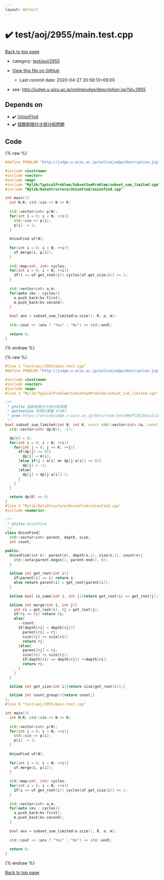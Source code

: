 ```yaml
---
layout: default
---
```


<!-- mathjax config similar to math.stackexchange -->
<script type="text/javascript" async
  src="https://cdnjs.cloudflare.com/ajax/libs/mathjax/2.7.5/MathJax.js?config=TeX-MML-AM_CHTML">
</script>
<script type="text/x-mathjax-config">
  MathJax.Hub.Config({
    TeX: { equationNumbers: { autoNumber: "AMS" }},
    tex2jax: {
      inlineMath: [ ['$','$'] ],
      processEscapes: true
    },
    "HTML-CSS": { matchFontHeight: false },
    displayAlign: "left",
    displayIndent: "2em"
  });
</script>

<script type="text/javascript" src="https://cdnjs.cloudflare.com/ajax/libs/jquery/3.4.1/jquery.min.js"></script>
<script src="https://cdn.jsdelivr.net/npm/jquery-balloon-js@1.1.2/jquery.balloon.min.js" integrity="sha256-ZEYs9VrgAeNuPvs15E39OsyOJaIkXEEt10fzxJ20+2I=" crossorigin="anonymous"></script>
<script type="text/javascript" src="../../../../assets/js/copy-button.js"></script>
<link rel="stylesheet" href="../../../../assets/css/copy-button.css" />


# :heavy_check_mark: test/aoj/2955/main.test.cpp

<a href="../../../../index.html">Back to top page</a>

* category: <a href="../../../../index.html#72c367391a592066d7074720e48b0693">test/aoj/2955</a>
* <a href="{{ site.github.repository_url }}/blob/master/test/aoj/2955/main.test.cpp">View this file on GitHub</a>
    - Last commit date: 2020-04-27 20:58:13+09:00


* see: <a href="http://judge.u-aizu.ac.jp/onlinejudge/description.jsp?id=2955">http://judge.u-aizu.ac.jp/onlinejudge/description.jsp?id=2955</a>


## Depends on

* :heavy_check_mark: <a href="../../../../library/Mylib/DataStructure/UnionFind/unionfind.cpp.html">UnionFind</a>
* :heavy_check_mark: <a href="../../../../library/Mylib/TypicalProblem/SubsetSumProblem/subset_sum_limited.cpp.html">個数制限付き部分和問題</a>


## Code

<a id="unbundled"></a>
{% raw %}
```cpp
#define PROBLEM "http://judge.u-aizu.ac.jp/onlinejudge/description.jsp?id=2955"

#include <iostream>
#include <vector>
#include <map>
#include "Mylib/TypicalProblem/SubsetSumProblem/subset_sum_limited.cpp"
#include "Mylib/DataStructure/UnionFind/unionfind.cpp"

int main(){
  int N,R; std::cin >> N >> R;
  
  std::vector<int> p(N);
  for(int i = 0; i < N; ++i){
    std::cin >> p[i];
    p[i] -= 1;
  }
  
  UnionFind uf(N);
  
  for(int i = 0; i < N; ++i){
    uf.merge(i, p[i]);
  }
  
  std::map<int, int> cycles;
  for(int i = 0; i < N; ++i){
    if(i == uf.get_root(i)) cycles[uf.get_size(i)] += 1;
  }
  
  std::vector<int> a,m;
  for(auto &kv : cycles){
    a.push_back(kv.first);
    m.push_back(kv.second);
  }
  
  bool ans = subset_sum_limited(a.size(), R, a, m);
  
  std::cout << (ans ? "Yes" : "No") << std::endl;
  
  return 0;
}

```
{% endraw %}

<a id="bundled"></a>
{% raw %}
```cpp
#line 1 "test/aoj/2955/main.test.cpp"
#define PROBLEM "http://judge.u-aizu.ac.jp/onlinejudge/description.jsp?id=2955"

#include <iostream>
#include <vector>
#include <map>
#line 3 "Mylib/TypicalProblem/SubsetSumProblem/subset_sum_limited.cpp"

/**
 * @title 個数制限付き部分和問題
 * @attention 時間計算量 O(NK)
 * @see https://onlinejudge.u-aizu.ac.jp/beta/room.html#HUPC2019Day2/problems/D
 */
bool subset_sum_limited(int N, int K, const std::vector<int> &a, const std::vector<int> &m){
  std::vector<int> dp(K+1, -1);

  dp[0] = 0;
  for(int i = 0; i < N; ++i){
    for(int j = 0; j <= K; ++j){
      if(dp[j] >= 0){
        dp[j] = m[i];
      }else if(j < a[i] or dp[j-a[i]] <= 0){
        dp[j] = -1;
      }else{
        dp[j] = dp[j-a[i]]-1;
      }
    }
  }

  return dp[K] >= 0;
}
#line 3 "Mylib/DataStructure/UnionFind/unionfind.cpp"
#include <numeric>

/**
 * @title UnionFind
 */
class UnionFind{
  std::vector<int> parent, depth, size;
  int count;

public:
  UnionFind(int n): parent(n), depth(n,1), size(n,1), count(n){
    std::iota(parent.begin(), parent.end(), 0);
  }
  
  inline int get_root(int i){
    if(parent[i] == i) return i;
    else return parent[i] = get_root(parent[i]);
  }
  
  inline bool is_same(int i, int j){return get_root(i) == get_root(j);}

  inline int merge(int i, int j){
    int ri = get_root(i), rj = get_root(j);
    if(ri == rj) return ri;
    else{
      --count;
      if(depth[ri] < depth[rj]){
        parent[ri] = rj;
        size[rj] += size[ri];
        return rj;
      }else{
        parent[rj] = ri;
        size[ri] += size[rj];
        if(depth[ri] == depth[rj]) ++depth[ri];
        return ri;
      }
    }
  }

  inline int get_size(int i){return size[get_root(i)];}

  inline int count_group(){return count;}
};
#line 8 "test/aoj/2955/main.test.cpp"

int main(){
  int N,R; std::cin >> N >> R;
  
  std::vector<int> p(N);
  for(int i = 0; i < N; ++i){
    std::cin >> p[i];
    p[i] -= 1;
  }
  
  UnionFind uf(N);
  
  for(int i = 0; i < N; ++i){
    uf.merge(i, p[i]);
  }
  
  std::map<int, int> cycles;
  for(int i = 0; i < N; ++i){
    if(i == uf.get_root(i)) cycles[uf.get_size(i)] += 1;
  }
  
  std::vector<int> a,m;
  for(auto &kv : cycles){
    a.push_back(kv.first);
    m.push_back(kv.second);
  }
  
  bool ans = subset_sum_limited(a.size(), R, a, m);
  
  std::cout << (ans ? "Yes" : "No") << std::endl;
  
  return 0;
}

```
{% endraw %}

<a href="../../../../index.html">Back to top page</a>


